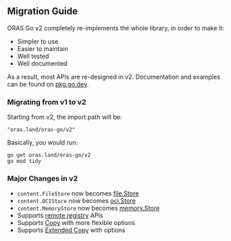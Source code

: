 ## Migration Guide
ORAS Go v2 completely re-implements the whole library, in order to make it:

- Simpler to use
- Easier to maintain
- Well tested
- Well documented

As a result, most APIs are re-designed in v2.
Documentation and examples can be found on [pkg.go.dev](https://pkg.go.dev/oras.land/oras-go/v2).

### Migrating from v1 to v2
Starting from v2, the import path will be:
```
"oras.land/oras-go/v2"
```

Basically, you would run:

```
go get oras.land/oras-go/v2
go mod tidy
```

### Major Changes in v2

- `content.FileStore` now becomes [file.Store](https://pkg.go.dev/oras.land/oras-go/v2/content/file#Store)
- `content.OCIStore` now becomes [oci.Store](https://pkg.go.dev/oras.land/oras-go/v2/content/oci#Store)
- `content.MemoryStore` now becomes [memory.Store](https://pkg.go.dev/oras.land/oras-go/v2/content/memory#Store)
- Supports [remote registry](https://pkg.go.dev/oras.land/oras-go/v2/registry/remote) APIs
- Supports [Copy](https://pkg.go.dev/oras.land/oras-go/v2#Copy) with more flexible options
- Supports [Extended Copy](https://pkg.go.dev/oras.land/oras-go/v2#ExtendedCopy) with options